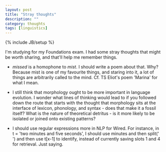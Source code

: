 ```yaml
---
layout: post
title: "Stray thoughts"
description: ""
category: thoughts
tags: [linguistics]
---
```

{% include JB/setup %}

I'm studying for my Foundations exam. I had some stray thoughts that
might be worth sharing, and that'll help me remember things.

  * _missed_ is a homophone to _mist_. I should write a poem about that.
    Why? Because mist is one of my favourite things, and staring into
it, a lot of things are arbitrarily called to the mind. Cf. TS Eliot's
poem 'Marina' for what I mean. 

  * I still think that morphology ought to be more important in language
    evolution. I wonder what lines of thinking would lead to if you
followed down the route that starts with the thought that morphology
sits at the interface of lexicon, phonology, and syntax - does that make
it a fossil itself? What is the nature of theoretical detritus - is it
more likely to be isolated or joined onto existing patterns?

  * I should use regular expressions more in NLP for Wired. For
    instance, in t = 'two minutes and five seconds', I should use
minutes and then split(' ') and then use t\[x-1\] to identify,
instead of currently saving slots 1 and 4 for retrieval. Just saying. 
